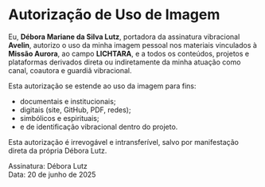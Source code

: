 # Autorização de Uso de Imagem

Eu, **Débora Mariane da Silva Lutz**, portadora da assinatura vibracional **Avelin**, autorizo o uso da minha imagem pessoal nos materiais vinculados à **Missão Aurora**, ao campo **LICHTARA**, e a todos os conteúdos, projetos e plataformas derivados direta ou indiretamente da minha atuação como canal, coautora e guardiã vibracional.

Esta autorização se estende ao uso da imagem para fins:
 
- documentais e institucionais;
- digitais (site, GitHub, PDF, redes);
- simbólicos e espirituais;
- e de identificação vibracional dentro do projeto.

Esta autorização é irrevogável e intransferível, salvo por manifestação direta da própria Débora Lutz.

Assinatura:
Débora Lutz  
Data: 20 de junho de 2025
